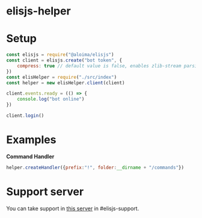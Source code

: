 # elisjs-helper

# Setup

```js
const elisjs = require("@aloima/elisjs")
const client = elisjs.create("bot token", {
    compress: true // default value is false, enables zlib-stream parsing.
})
const elisHelper = require("./src/index")
const helper = new elisHelper.client(client)

client.events.ready = (() => {
    console.log("bot online")
})

client.login()
```

# Examples

**Command Handler**
```js
helper.createHandler({prefix:"!", folder:__dirname + "/commands"})
```

# Support server
You can take support in [this server](https://discord.gg/node) in #elisjs-support.
